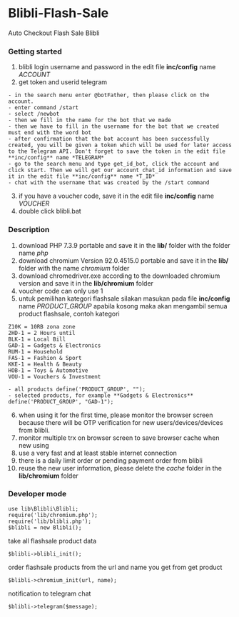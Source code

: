 Blibli-Flash-Sale
==

Auto Checkout Flash Sale Blibli

### Getting started
1. blibli login username and password in the edit file **inc/config** name *ACCOUNT*
2. get token and userid telegram
```
- in the search menu enter @botFather, then please click on the account.
- enter command /start
- select /newbot
- then we fill in the name for the bot that we made
- then we have to fill in the username for the bot that we created must end with the word bot
- after confirmation that the bot account has been successfully created, you will be given a token which will be used for later access to the Telegram API. Don't forget to save the token in the edit file **inc/config** name *TELEGRAM*
- go to the search menu and type get_id_bot, click the account and click start. Then we will get our account chat_id information and save it in the edit file **inc/config** name *T_ID*
- chat with the username that was created by the /start command
```
3. if you have a voucher code, save it in the edit file **inc/config** name *VOUCHER*
4. double click blibli.bat

### Description
1. download PHP 7.3.9 portable and save it in the **lib/** folder with the folder name *php*
2. download chromium Version 92.0.4515.0 portable and save it in the **lib/** folder with the name *chromium* folder
3. download chromedriver.exe according to the downloaded chromium version and save it in the **lib/chromium** folder
4. voucher code can only use 1
5. untuk pemilihan kategori flashsale silakan masukan pada file **inc/config** name *PRODUCT_GROUP* apabila kosong maka akan mengambil semua product flashsale, contoh kategori
```
Z10K = 10RB zona zone
2HD-1 = 2 Hours until
BLK-1 = Local Bill
GAD-1 = Gadgets & Electronics
RUM-1 = Household
FAS-1 = Fashion & Sport
KKE-1 = Health & Beauty
HOB-1 = Toys & Automotive
VOU-1 = Vouchers & Investment
```
```
- all products define('PRODUCT_GROUP', "");
- selected products, for example **Gadgets & Electronics** define('PRODUCT_GROUP', "GAD-1");
```
6. when using it for the first time, please monitor the browser screen because there will be OTP verification for new users/devices/devices from blibli.
7. monitor multiple trx on browser screen to save browser cache when new using
8. use a very fast and at least stable internet connection
9. there is a daily limit order or pending payment order from blibli
10. reuse the new user information, please delete the *cache* folder in the **lib/chromium** folder

### Developer mode
```
use lib\Blibli\Blibli;
require('lib/chromium.php');
require('lib/blibli.php');
$blibli = new Blibli();
```

take all flashsale product data
```
$blibli->blibli_init();
```

order flashsale products from the url and name you get from get product
```
$blibli->chromium_init(url, name);
```

notification to telegram chat
```
$blibli->telegram($message);
```
